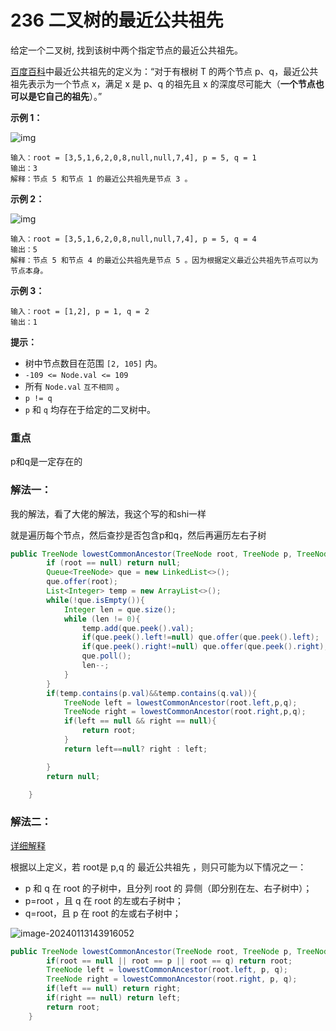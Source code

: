 # 236 二叉树的最近公共祖先

给定一个二叉树, 找到该树中两个指定节点的最近公共祖先。

[百度百科](https://baike.baidu.com/item/最近公共祖先/8918834?fr=aladdin)中最近公共祖先的定义为：“对于有根树 T 的两个节点 p、q，最近公共祖先表示为一个节点 x，满足 x 是 p、q 的祖先且 x 的深度尽可能大（**一个节点也可以是它自己的祖先**）。”

 

**示例 1：**

![img](https://assets.leetcode.com/uploads/2018/12/14/binarytree.png)

```
输入：root = [3,5,1,6,2,0,8,null,null,7,4], p = 5, q = 1
输出：3
解释：节点 5 和节点 1 的最近公共祖先是节点 3 。
```

**示例 2：**

![img](https://assets.leetcode.com/uploads/2018/12/14/binarytree.png)

```
输入：root = [3,5,1,6,2,0,8,null,null,7,4], p = 5, q = 4
输出：5
解释：节点 5 和节点 4 的最近公共祖先是节点 5 。因为根据定义最近公共祖先节点可以为节点本身。
```

**示例 3：**

```
输入：root = [1,2], p = 1, q = 2
输出：1
```

 

**提示：**

+ 树中节点数目在范围 `[2, 105]` 内。
+ `-109 <= Node.val <= 109`
+ 所有 `Node.val` `互不相同` 。
+ `p != q`
+ `p` 和 `q` 均存在于给定的二叉树中。



### 重点

p和q是一定存在的

### 解法一：

我的解法，看了大佬的解法，我这个写的和shi一样

就是遍历每个节点，然后查抄是否包含p和q，然后再遍历左右子树

```java
public TreeNode lowestCommonAncestor(TreeNode root, TreeNode p, TreeNode q) {
        if (root == null) return null;
        Queue<TreeNode> que = new LinkedList<>();
        que.offer(root);
        List<Integer> temp = new ArrayList<>();
        while(!que.isEmpty()){
            Integer len = que.size();
            while (len != 0){
                temp.add(que.peek().val);
                if(que.peek().left!=null) que.offer(que.peek().left);
                if(que.peek().right!=null) que.offer(que.peek().right);
                que.poll();
                len--;
            }
        }
        if(temp.contains(p.val)&&temp.contains(q.val)){
            TreeNode left = lowestCommonAncestor(root.left,p,q);
            TreeNode right = lowestCommonAncestor(root.right,p,q);
            if(left == null && right == null){
                return root;
            }
            return left==null? right : left;

        }
        return null;

    }
```

### 解法二：

[详细解释](https://leetcode.cn/problems/lowest-common-ancestor-of-a-binary-tree/solutions/240096/236-er-cha-shu-de-zui-jin-gong-gong-zu-xian-hou-xu)

根据以上定义，若 root是 p,q 的 最近公共祖先 ，则只可能为以下情况之一：

+ p 和 q 在 root 的子树中，且分列 root 的 异侧（即分别在左、右子树中）；
+ p=root ，且 q 在 root 的左或右子树中；
+ q=root，且 p 在 root 的左或右子树中；

![image-20240113143916052](C:\Users\zhf\AppData\Roaming\Typora\typora-user-images\image-20240113143916052.png)

```java
public TreeNode lowestCommonAncestor(TreeNode root, TreeNode p, TreeNode q) {
        if(root == null || root == p || root == q) return root;
        TreeNode left = lowestCommonAncestor(root.left, p, q);
        TreeNode right = lowestCommonAncestor(root.right, p, q);
        if(left == null) return right;
        if(right == null) return left;
        return root;
    }
```







